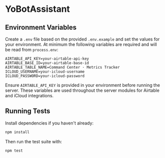 # YoBotAssistant

## Environment Variables

Create a `.env` file based on the provided `.env.example` and set the values for your environment. At minimum the following variables are required and will be read from `process.env`:

```
AIRTABLE_API_KEY=your-airtable-api-key
AIRTABLE_BASE_ID=your-airtable-base-id
AIRTABLE_TABLE_NAME=Command Center · Metrics Tracker
ICLOUD_USERNAME=your-icloud-username
ICLOUD_PASSWORD=your-icloud-password
```

Ensure `AIRTABLE_API_KEY` is provided in your environment before running the server.
These variables are used throughout the server modules for Airtable and iCloud
integrations.

## Running Tests

Install dependencies if you haven't already:

```bash
npm install
```

Then run the test suite with:

```bash
npm test
```


